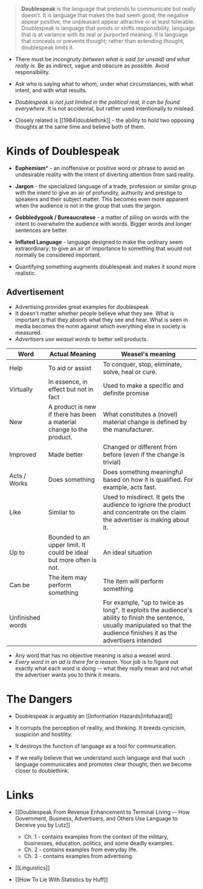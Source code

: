 > **Doublespeak** is the language that pretends to communicate but really doesn’t. It is language that makes the bad seem good, the negative appear positive, the unpleasant appear attractive or at least tolerable. Doublespeak is language that avoids or shifts responsibility, language that is at variance with its real or purported meaning. It is language that conceals or prevents thought; rather than extending thought, doublespeak limits it.

* There must be *incongruity between what is said (or unsaid) and what really is*.  Be as indirect, vague and obscure as possible. Avoid responsibility. 

* Ask who is saying what to whom, under what circumstances, with what intent, and with what results. 
* *Doublespeak is not just limited in the political real, it can be found everywhere*.  It is not accidental, but rather used intentionally to mislead.

* Closely related is [[1984|doublethink]] - the ability to hold two opposing thoughts at the same time and believe both of them. 
# Kinds of Doublespeak 
* **Euphemism***  - an inoffensive or positive word or phrase to avoid an undesirable reality with the intent of diverting attention from said reality.

* **Jargon** - the specialized language of a trade, profession or similar group with the intent to give an air of profundity, authority and prestige to speakers and their subject matter. This becomes even more apparent when the audience is not in the group that uses the jargon. 

* **Gobbledygook / Bureaucratese** - a matter of piling on words with the intent to overwhelm the audience with words. Bigger words and longer sentences are better. 

* **Inflated Language** - language designed to make the ordinary seem extraordinary; to give an air of importance to something that would not normally be considered important. 

* Quantifying something augments doublespeak and makes it sound more realistic. 

## Advertisement 
* Advertising provides great examples for doublespeak 
* It doesn't matter whether people believe what they see. What is important is that they absorb what they see and hear. What is seen in media becomes the norm against which everything else in society is measured. 
* *Advertisers use weasel words* to better sell products. 

| Word         | Actual Meaning                                                       | Weasel's meaning                                                                                                              |
| ------------ | -------------------------------------------------------------------- | ----------------------------------------------------------------------------------------------------------------------------- |
| Help         | To aid or assist                                                     | To conquer, stop, eliminate, solve, heal or cure.                                                                             |
| Virtually    | In essence, in effect but not in fact                                | Used to make a specific and definite promise                                                                                  |
| New          | A product is new if there has been a material change to the product. | What constitutes a (novel) material change is defined by the manufacturer.                                                    |
| Improved     | Made better                                                          | Changed or different from before (even if the change is trivial)                                                              |
| Acts / Works | Does something                                                       | Does something meaningful based on how it is qualified. For example, acts fast.                                               |
| Like         | Similar to                                                           | Used to misdirect. It gets the audience to ignore the product and concentrate on the claim the advertiser is making about it. |
| Up to        | Bounded to an upper limit. It could be ideal but more often is not.  | An ideal situation                                                                                                            |
| Can be       | The item may perform something                                       | The item will perform something                                                                                               |
| Unfinished words              |                                                                      | For example, "up to twice as long". It exploits the audience's ability to finish the sentence, usually manipulated so that the audience finishes it as the advertisers intended                                                                                                                              |

* Any word that has no objective meaning is also a weasel word. 
* *Every word in an ad is there for a reason*. Your job is to figure out exactly what each word is doing -- what they really mean and not what the advertiser wants you to think it means.
# The Dangers 
* Doublespeak is arguably an [[Information Hazards|infohazard]]
* It corrupts the perception of reality, and thinking. It breeds cynicism, suspicion and hostility. 
* It destroys the function of language as a tool for communication. 

* If we really believe that we understand such language and that such language communicates and promotes clear thought, then we become closer to doublethink. 
# Links 
* [[Doublespeak From Revenue Enhancement to Terminal Living -- How Government, Business, Advertisers, and Others Use Language to Deceive you by Lutz]]
	* Ch. 1 - contains examples from the context of the military, businesses, education, politics, and some deadly examples.
	* Ch. 2 - contains examples from everyday life.
	* Ch. 3 - contains examples from advertising.

* [[Linguistics]] 
* [[How To Lie With Statistics by Huff]]